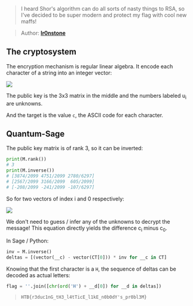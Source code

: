 > I heard Shor's algorithm can do all sorts of nasty things to RSA,
> so I've decided to be super modern and protect my flag with cool new maffs!

> Author: **[Ir0nstone][author-profile]**

## The cryptosystem

The encryption mechanism is regular linear algebra.
It encode each character of a string into an integer vector:

![][encryption]

The public key is the 3x3 matrix in the middle and the numbers labeled u<sub>i</sub> are unknowns.

And the target is the value `c`, the ASCII code for each character.

## Quantum-Sage

The public key matrix is of rank 3, so it can be inverted:

```python
print(M.rank())
# 3
print(M.inverse())
# [3874/2099 4751/2099 2780/6297]
# [2567/2099 3166/2099  605/2099]
# [-208/2099 -241/2099 -107/6297]
```

So for two vectors of index i and 0 respectively:

![][decryption]

We don't need to guess / infer any of the unknowns to decrypt the message!
This equation directly yields the difference c<sub>i</sub> minus c<sub>0</sub>.

In Sage / Python:

```python
inv = M.inverse()
deltas = [(vector(__c) - vector(CT[0])) * inv for __c in CT]
```

Knowing that the first character is a `H`, the sequence of deltas can be decoded as actual letters:

```python
flag = ''.join([chr(ord('H') + __d[0]) for __d in deltas])
```

> `HTB{r3duc1nG_tH3_l4tTicE_l1kE_n0b0dY's_pr0bl3M}`

[author-profile]: https://app.hackthebox.com/users/249013
[decryption]: images/decryption.png
[encryption]: images/encryption.png
